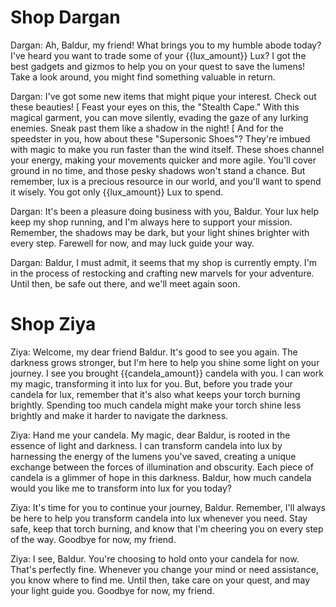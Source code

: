 # Shop Dargan

Dargan:
	Ah, Baldur, my friend! What brings you to my humble abode today?
	I've heard you want to trade some of your {{lux_amount}} Lux? I got the best gadgets and gizmos to help you on your quest to save the lumens!
	Take a look around, you might find something valuable in return.

Dargan:
	I've got some new items that might pique your interest. Check out these beauties!
	[ Feast your eyes on this, the "Stealth Cape." With this magical garment, you can move silently, evading the gaze of any lurking enemies. Sneak past them like a shadow in the night!
	[ And for the speedster in you, how about these "Supersonic Shoes"? They're imbued with magic to make you run faster than the wind itself. These shoes channel your energy, making your movements quicker and more agile. You'll cover ground in no time, and those pesky shadows won't stand a chance.
	But remember, lux is a precious resource in our world, and you'll want to spend it wisely. You got only {{lux_amount}} Lux to spend.

Dargan:
	It's been a pleasure doing business with you, Baldur. Your lux help keep my shop running, and I'm always here to support your mission.
	Remember, the shadows may be dark, but your light shines brighter with every step. Farewell for now, and may luck guide your way.

Dargan:
	Baldur, I must admit, it seems that my shop is currently empty. I'm in the process of restocking and crafting new marvels for your adventure.
	Until then, be safe out there, and we'll meet again soon.

# Shop Ziya

Ziya:
	Welcome, my dear friend Baldur. It's good to see you again. The darkness grows stronger, but I'm here to help you shine some light on your journey.
	I see you brought {{candela_amount}} candela with you. I can work my magic, transforming it into lux for you.
	But, before you trade your candela for lux, remember that it's also what keeps your torch burning brightly. Spending too much candela might make your torch shine less brightly and make it harder to navigate the darkness.

Ziya:
	Hand me your candela. My magic, dear Baldur, is rooted in the essence of light and darkness. I can transform candela into lux by harnessing the energy of the lumens you've saved, creating a unique exchange between the forces of illumination and obscurity.
	Each piece of candela is a glimmer of hope in this darkness.
	Baldur, how much candela would you like me to transform into lux for you today?

Ziya:
	It's time for you to continue your journey, Baldur. Remember, I'll always be here to help you transform candela into lux whenever you need.
	Stay safe, keep that torch burning, and know that I'm cheering you on every step of the way. Goodbye for now, my friend.

Ziya:
	I see, Baldur. You're choosing to hold onto your candela for now. That's perfectly fine. Whenever you change your mind or need assistance, you know where to find me. Until then, take care on your quest, and may your light guide you. Goodbye for now, my friend.
